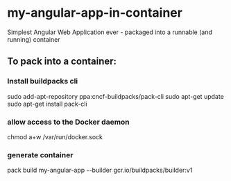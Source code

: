 # my-angular-app-in-container
Simplest Angular Web Application ever - packaged into a runnable (and running) container


## To pack into a container:

### Install buildpacks cli 
sudo add-apt-repository ppa:cncf-buildpacks/pack-cli
sudo apt-get update
sudo apt-get install pack-cli

###  allow access to the Docker daemon
chmod a+w /var/run/docker.sock

### generate container 
pack build my-angular-app --builder gcr.io/buildpacks/builder:v1
